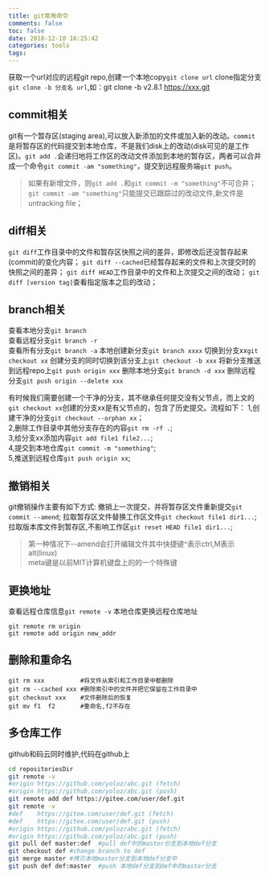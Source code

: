 ```yaml
---
title: git常用命令
comments: false
toc: false
date: 2018-12-10 16:25:42
categories: tools
tags:
---
```


获取一个url对应的远程git repo,创建一个本地copy`git clone url`
clone指定分支`git clone -b 分支名 url`,如：git clone -b v2.8.1 https://xxx.git  

<!--more-->

## commit相关
git有一个暂存区(staging area),可以放入新添加的文件或加入新的改动。`commit`是将暂存区的代码提交到本地仓库，不是我们disk上的改动(disk可见的是工作区)。`git add .`会递归地将工作区的改动文件添加到本地的暂存区，两者可以合并成一个命令`git commit -am "something"`，提交到远程服务端`git push`。
> 如果有新增文件，则`git add .`和`git commit -m "something"`不可合并；  
`git commit -am "something"`只能提交已跟踪过的改动文件,新文件是untracking file；

## diff相关
`git diff`工作目录中的文件和暂存区快照之间的差异，即修改后还没暂存起来(commit)的变化内容；
`git diff --cached`已经暂存起来的文件和上次提交时的快照之间的差异；
`git diff HEAD`工作目录中的文件和上次提交之间的改动；
`git diff [version tag]`查看指定版本之后的改动；

## branch相关
查看本地分支`git branch`  
查看远程分支`git branch -r`  
查看所有分支`git branch -a`
本地创建新分支`git branch xxxx`
切换到分支xx`git checkout xx`
创建分支的同时切换到该分支上`git checkout -b xxx`
将新分支推送到远程repo上`git push origin xxx`
删除本地分支`git branch -d xxx`
删除远程分支`git push origin --delete xxx`  

有时候我们需要创建一个干净的分支，其不继承任何提交没有父节点，而上文的`git checkout xx`创建的分支xx是有父节点的，包含了历史提交。流程如下：
1,创建干净的分支`git checkout --orphan xx`；  
2,删除工作目录中其他分支存在的内容`git rm -rf .`;  
3,给分支xx添加内容`git add file1 file2...`;  
4,提交到本地仓库`git commit -m "something"`;  
5,推送到远程仓库`git push origin xx`;

## 撤销相关
git撤销操作主要有如下方式:
撤销上一次提交，并将暂存区文件重新提交`git commit --amend`;
拉取暂存区文件替换工作区文件`git checkout file1 dir1...`;
拉取版本库文件到暂存区,不影响工作区`git reset HEAD file1 dir1...`;

> 第一种情况下--amend会打开编辑文件其中快捷键^表示ctrl,M表示alt(linux)  
meta键是以前MIT计算机键盘上的的一个特殊键

## 更换地址
查看远程仓库信息`git remote -v`
本地仓库更换远程仓库地址
```
git remote rm origin
git remote add origin new_addr
```

## 删除和重命名

```
git rm xxx          #将文件从索引和工作目录中都删除
git rm --cached xxx #删除索引中的文件并把它保留在工作目录中
git checkout xxx    #文件删除后的恢复
git mv f1  f2       #重命名,f2不存在
```

## 多仓库工作
github和码云同时维护,代码在github上
``` sh
cd repositoriesDir
git remote -v
#origin	https://github.com/yoloz/abc.git (fetch)
#origin	https://github.com/yoloz/abc.git (push)
git remote add def https://gitee.com/user/def.git
git remote -v
#def	https://gitee.com/user/def.git (fetch)
#def	https://gitee.com/user/def.git (push)
#origin	https://github.com/yoloz/abc.git (fetch)
#origin	https://github.com/yoloz/abc.git (push)
git pull def master:def  #pull def中的master分支到本地def分支
git checkout def #change branch to def
git merge master #拷贝本地master分支到本地def分支中
git push def def:master  #push 本地def分支到def中的master分支
```

